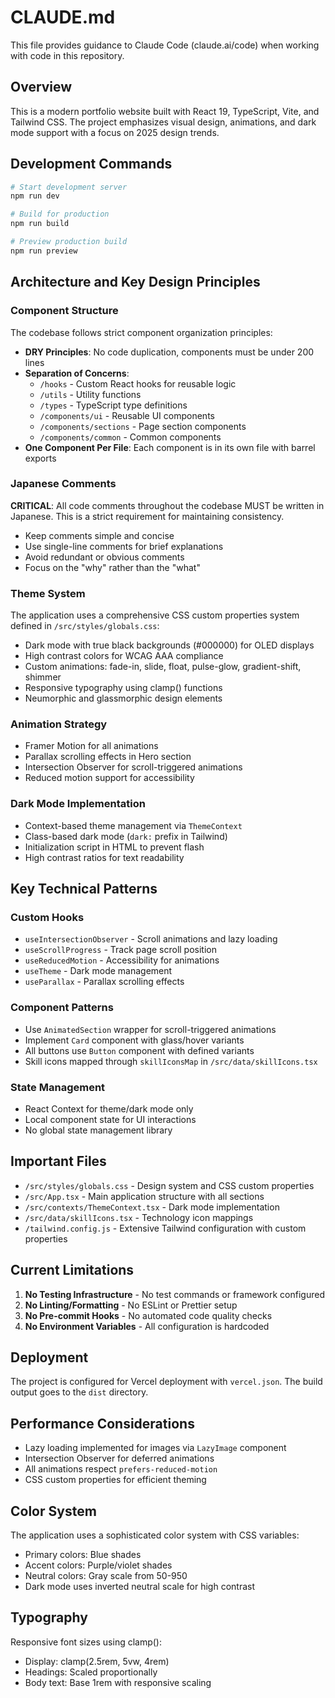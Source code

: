 # CLAUDE.md

This file provides guidance to Claude Code (claude.ai/code) when working with code in this repository.

## Overview

This is a modern portfolio website built with React 19, TypeScript, Vite, and Tailwind CSS. The project emphasizes visual design, animations, and dark mode support with a focus on 2025 design trends.

## Development Commands

```bash
# Start development server
npm run dev

# Build for production
npm run build

# Preview production build
npm run preview
```

## Architecture and Key Design Principles

### Component Structure
The codebase follows strict component organization principles:
- **DRY Principles**: No code duplication, components must be under 200 lines
- **Separation of Concerns**: 
  - `/hooks` - Custom React hooks for reusable logic
  - `/utils` - Utility functions
  - `/types` - TypeScript type definitions
  - `/components/ui` - Reusable UI components
  - `/components/sections` - Page section components
  - `/components/common` - Common components
- **One Component Per File**: Each component is in its own file with barrel exports

### Japanese Comments
**CRITICAL**: All code comments throughout the codebase MUST be written in Japanese. This is a strict requirement for maintaining consistency.
- Keep comments simple and concise
- Use single-line comments for brief explanations
- Avoid redundant or obvious comments
- Focus on the "why" rather than the "what"

### Theme System
The application uses a comprehensive CSS custom properties system defined in `/src/styles/globals.css`:
- Dark mode with true black backgrounds (#000000) for OLED displays
- High contrast colors for WCAG AAA compliance
- Custom animations: fade-in, slide, float, pulse-glow, gradient-shift, shimmer
- Responsive typography using clamp() functions
- Neumorphic and glassmorphic design elements

### Animation Strategy
- Framer Motion for all animations
- Parallax scrolling effects in Hero section
- Intersection Observer for scroll-triggered animations
- Reduced motion support for accessibility

### Dark Mode Implementation
- Context-based theme management via `ThemeContext`
- Class-based dark mode (`dark:` prefix in Tailwind)
- Initialization script in HTML to prevent flash
- High contrast ratios for text readability

## Key Technical Patterns

### Custom Hooks
- `useIntersectionObserver` - Scroll animations and lazy loading
- `useScrollProgress` - Track page scroll position
- `useReducedMotion` - Accessibility for animations
- `useTheme` - Dark mode management
- `useParallax` - Parallax scrolling effects

### Component Patterns
- Use `AnimatedSection` wrapper for scroll-triggered animations
- Implement `Card` component with glass/hover variants
- All buttons use `Button` component with defined variants
- Skill icons mapped through `skillIconsMap` in `/src/data/skillIcons.tsx`

### State Management
- React Context for theme/dark mode only
- Local component state for UI interactions
- No global state management library

## Important Files

- `/src/styles/globals.css` - Design system and CSS custom properties
- `/src/App.tsx` - Main application structure with all sections
- `/src/contexts/ThemeContext.tsx` - Dark mode implementation
- `/src/data/skillIcons.tsx` - Technology icon mappings
- `/tailwind.config.js` - Extensive Tailwind configuration with custom properties

## Current Limitations

1. **No Testing Infrastructure** - No test commands or framework configured
2. **No Linting/Formatting** - No ESLint or Prettier setup
3. **No Pre-commit Hooks** - No automated code quality checks
4. **No Environment Variables** - All configuration is hardcoded

## Deployment

The project is configured for Vercel deployment with `vercel.json`. The build output goes to the `dist` directory.

## Performance Considerations

- Lazy loading implemented for images via `LazyImage` component
- Intersection Observer for deferred animations
- All animations respect `prefers-reduced-motion`
- CSS custom properties for efficient theming

## Color System

The application uses a sophisticated color system with CSS variables:
- Primary colors: Blue shades
- Accent colors: Purple/violet shades  
- Neutral colors: Gray scale from 50-950
- Dark mode uses inverted neutral scale for high contrast

## Typography

Responsive font sizes using clamp():
- Display: clamp(2.5rem, 5vw, 4rem)
- Headings: Scaled proportionally
- Body text: Base 1rem with responsive scaling